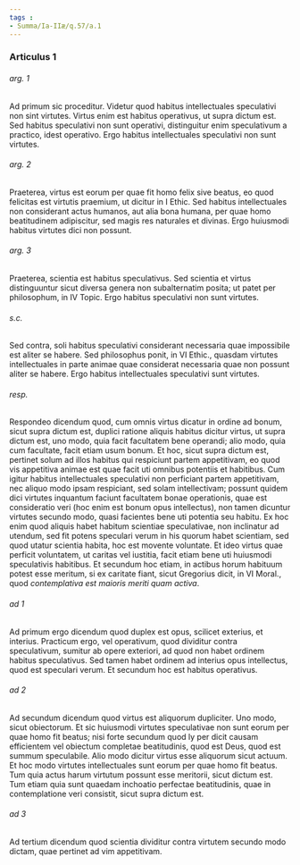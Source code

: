 ```yaml
---
tags : 
- Summa/Ia-IIæ/q.57/a.1
---
```


### Articulus 1

###### arg. 1
Ad primum sic proceditur. Videtur quod habitus intellectuales speculativi non sint virtutes. Virtus enim est habitus operativus, ut supra dictum est. Sed habitus speculativi non sunt operativi, distinguitur enim speculativum a practico, idest operativo. Ergo habitus intellectuales speculativi non sunt virtutes.

###### arg. 2
Praeterea, virtus est eorum per quae fit homo felix sive beatus, eo quod felicitas est virtutis praemium, ut dicitur in I Ethic. Sed habitus intellectuales non considerant actus humanos, aut alia bona humana, per quae homo beatitudinem adipiscitur, sed magis res naturales et divinas. Ergo huiusmodi habitus virtutes dici non possunt.

###### arg. 3
Praeterea, scientia est habitus speculativus. Sed scientia et virtus distinguuntur sicut diversa genera non subalternatim posita; ut patet per philosophum, in IV Topic. Ergo habitus speculativi non sunt virtutes.

###### s.c.
Sed contra, soli habitus speculativi considerant necessaria quae impossibile est aliter se habere. Sed philosophus ponit, in VI Ethic., quasdam virtutes intellectuales in parte animae quae considerat necessaria quae non possunt aliter se habere. Ergo habitus intellectuales speculativi sunt virtutes.

###### resp.
Respondeo dicendum quod, cum omnis virtus dicatur in ordine ad bonum, sicut supra dictum est, duplici ratione aliquis habitus dicitur virtus, ut supra dictum est, uno modo, quia facit facultatem bene operandi; alio modo, quia cum facultate, facit etiam usum bonum. Et hoc, sicut supra dictum est, pertinet solum ad illos habitus qui respiciunt partem appetitivam, eo quod vis appetitiva animae est quae facit uti omnibus potentiis et habitibus. Cum igitur habitus intellectuales speculativi non perficiant partem appetitivam, nec aliquo modo ipsam respiciant, sed solam intellectivam; possunt quidem dici virtutes inquantum faciunt facultatem bonae operationis, quae est consideratio veri (hoc enim est bonum opus intellectus), non tamen dicuntur virtutes secundo modo, quasi facientes bene uti potentia seu habitu. Ex hoc enim quod aliquis habet habitum scientiae speculativae, non inclinatur ad utendum, sed fit potens speculari verum in his quorum habet scientiam, sed quod utatur scientia habita, hoc est movente voluntate. Et ideo virtus quae perficit voluntatem, ut caritas vel iustitia, facit etiam bene uti huiusmodi speculativis habitibus. Et secundum hoc etiam, in actibus horum habituum potest esse meritum, si ex caritate fiant, sicut Gregorius dicit, in VI Moral., quod *contemplativa est maioris meriti quam activa*.

###### ad 1
Ad primum ergo dicendum quod duplex est opus, scilicet exterius, et interius. Practicum ergo, vel operativum, quod dividitur contra speculativum, sumitur ab opere exteriori, ad quod non habet ordinem habitus speculativus. Sed tamen habet ordinem ad interius opus intellectus, quod est speculari verum. Et secundum hoc est habitus operativus.

###### ad 2
Ad secundum dicendum quod virtus est aliquorum dupliciter. Uno modo, sicut obiectorum. Et sic huiusmodi virtutes speculativae non sunt eorum per quae homo fit beatus; nisi forte secundum quod ly per dicit causam efficientem vel obiectum completae beatitudinis, quod est Deus, quod est summum speculabile. Alio modo dicitur virtus esse aliquorum sicut actuum. Et hoc modo virtutes intellectuales sunt eorum per quae homo fit beatus. Tum quia actus harum virtutum possunt esse meritorii, sicut dictum est. Tum etiam quia sunt quaedam inchoatio perfectae beatitudinis, quae in contemplatione veri consistit, sicut supra dictum est.

###### ad 3
Ad tertium dicendum quod scientia dividitur contra virtutem secundo modo dictam, quae pertinet ad vim appetitivam.

